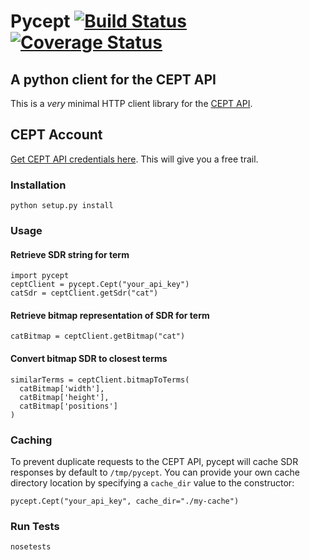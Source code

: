 # Pycept [![Build Status](https://travis-ci.org/numenta/pycept.svg?branch=master)](https://travis-ci.org/numenta/pycept) [![Coverage Status](https://coveralls.io/repos/numenta/pycept/badge.png)](https://coveralls.io/r/numenta/pycept)

## A python client for the CEPT API

This is a *very* minimal HTTP client library for the [CEPT API](http://www.cortical.io/developers_apidocumentation.html).

## CEPT Account

[Get CEPT API credentials here](http://www.cortical.io/developers_apikey.html). This will give you a free trail.

### Installation

    python setup.py install

### Usage

#### Retrieve SDR string for term

    import pycept
    ceptClient = pycept.Cept("your_api_key")
    catSdr = ceptClient.getSdr("cat")

#### Retrieve bitmap representation of SDR for term

    catBitmap = ceptClient.getBitmap("cat")

#### Convert bitmap SDR to closest terms

    similarTerms = ceptClient.bitmapToTerms(
      catBitmap['width'], 
      catBitmap['height'], 
      catBitmap['positions']
    )

### Caching

To prevent duplicate requests to the CEPT API, pycept will cache SDR responses by default to `/tmp/pycept`. You can provide your own cache directory location by specifying a `cache_dir` value to the constructor:

    pycept.Cept("your_api_key", cache_dir="./my-cache")

### Run Tests

    nosetests
